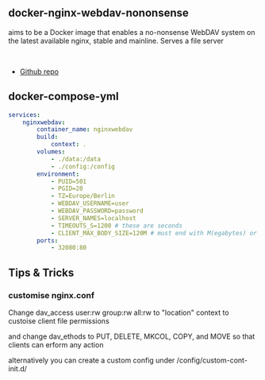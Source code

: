 ## docker-nginx-webdav-nononsense

aims to be a Docker image that enables a no-nonsense WebDAV system on the latest available nginx, stable and mainline. Serves a file server

<br>

- [Github repo](https://github.com/dgraziotin/docker-nginx-webdav-nononsense/)

## docker-compose-yml

```yml
services:
    nginxwebdav:
        container_name: nginxwebdav
        build:
            context: .
        volumes:
            - ./data:/data
            - ./config:/config
        environment:
            - PUID=501
            - PGID=20
            - TZ=Europe/Berlin
            - WEBDAV_USERNAME=user
            - WEBDAV_PASSWORD=password
            - SERVER_NAMES=localhost
            - TIMEOUTS_S=1200 # these are seconds
            - CLIENT_MAX_BODY_SIZE=120M # must end with M(egabytes) or G(igabytes)
        ports:
            - 32080:80
```

## Tips & Tricks

### customise nginx.conf

Change dav_access user:rw group:rw all:rw to "location" context to custoise client file permissions

and change dav_ethods to PUT, DELETE, MKCOL, COPY, and MOVE so that clients can erform any action

alternatively you can create a custom config under /config/custom-cont-init.d/
